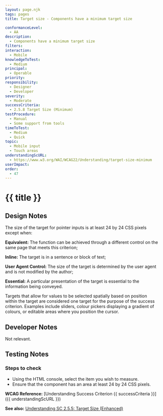 ```yaml
---
layout: page.njk
tags: pages
title: Target size - Components have a minimum target size

conformanceLevel:
  - AA
description:
  - Components have a minimum target size
filters:
interaction:
  - Mobile
knowledgeToTest:
  - Medium
principal:
  - Operable
priority:
responsibility:
  - Designer
  - Developer
severity:
  - Moderate
successCriteria:
  - 2.5.8 Target Size (Minimum)
testProcedure:
  - Manual
  - Some support from tools
timeToTest:
  - Medium
  - Quick
topic:
  - Mobile input
  - Touch areas
understandingScURL:
  - https://www.w3.org/WAI/WCAG22/Understanding/target-size-minimum
userImpact:
order:
  - 47
---
```


# {{ title }}

## Design Notes

The size of the target for pointer inputs is at least 24 by 24 CSS pixels except when:

**Equivalent:** The function can be achieved through a different control on the same page that meets this criterion;

**Inline:** The target is in a sentence or block of text;

**User Agent Control:** The size of the target is determined by the user agent and is not modified by the author;

**Essential:** A particular presentation of the target is essential to the information being conveyed.

Targets that allow for values to be selected spatially based on position within the target are considered one target for the purpose of the success criterion. Examples include sliders, colour pickers displaying a gradient of colours, or editable areas where you position the cursor.

## Developer Notes

Not relevant.

## Testing Notes

### Steps to check

- Using the HTML console, select the item you wish to measure.
- Ensure that the component has an area at least 24 by 24 CSS pixels.

**WCAG Reference:** [Understanding Success Criterion {{ successCriteria }}]({{ understandingScURL }})

**See also:** [Understanding SC 2.5.5: Target Size (Enhanced)](https://www.w3.org/WAI/WCAG22/Understanding/target-size-enhanced.html)